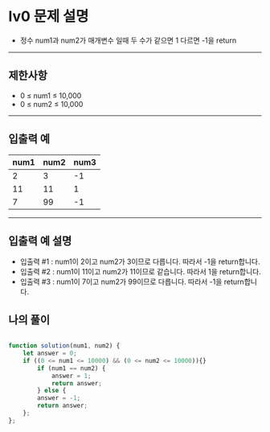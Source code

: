 # lv0 문제 설명

- 정수 num1과 num2가 매개변수 일때 두 수가 같으면 1 다르면 -1을 return
---

## 제한사항

- 0 ≤ num1 ≤ 10,000
- 0 ≤ num2 ≤ 10,000

---

## 입출력 예

| num1 | num2 | num3 |
| ---- | ---- | ---- |
| 2    | 3    | -1   |
| 11   | 11   | 1    |
| 7    | 99   | -1   |

---

## 입출력 예 설명

- 입출력 #1 : num1이 2이고 num2가 3이므로 다릅니다. 따라서 -1을 return합니다.
- 입출력 #2 : num1이 11이고 num2가 11이므로 같습니다. 따라서 1을 return합니다.
- 입출력 #3 : num1이 7이고 num2가 99이므로 다릅니다. 따라서 -1을 return합니다.


## 나의 풀이 
```js

function solution(num1, num2) {
    let answer = 0;
    if ((0 <= num1 <= 10000) && (0 <= num2 <= 10000)){}
        if (num1 == num2) {
            answer = 1;
            return answer;
        } else {
        answer = -1;
        return answer;
    };
};
```

